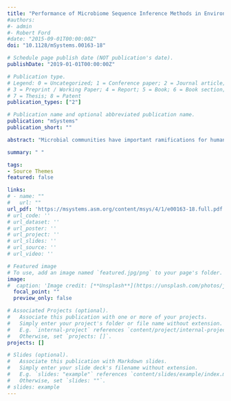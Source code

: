 ```yaml
---
title: "Performance of Microbiome Sequence Inference Methods in Environments with Varying Biomass"
#authors:
#- admin
#- Robert Ford
#date: "2015-09-01T00:00:00Z"
doi: "10.1128/mSystems.00163-18"

# Schedule page publish date (NOT publication's date).
publishDate: "2019-01-01T00:00:00Z"

# Publication type.
# Legend: 0 = Uncategorized; 1 = Conference paper; 2 = Journal article;
# 3 = Preprint / Working Paper; 4 = Report; 5 = Book; 6 = Book section;
# 7 = Thesis; 8 = Patent
publication_types: ["2"]

# Publication name and optional abbreviated publication name.
publication: "mSystems"
publication_short: ""

abstract: "Microbial communities have important ramifications for human health, but determining their impact requires accurate characterization. Current technology makes microbiome sequence data more accessible than ever. However, popular software methods for analyzing these data are based on algorithms developed alongside older sequencing technology and smaller data sets and thus may not be adequate for modern, high-throughput data sets. Additionally, samples from environments where microbes are scarce present additional challenges to community characterization relative to high-biomass environments, an issue that is often ignored. We found that a new class of microbiome sequence processing tools, called amplicon sequence variant (ASV) methods, outperformed conventional methods. In samples representing low-biomass communities, where sample contamination becomes a significant confounding factor, the improved accuracy of ASV methods may allow more-robust computational identification of contaminants."

summary: " " 

tags:
- Source Themes
featured: false

links:
# - name: ""
#   url: ""
url_pdf: 'https://msystems.asm.org/content/msys/4/1/e00163-18.full.pdf'
# url_code: ''
# url_dataset: ''
# url_poster: ''
# url_project: ''
# url_slides: ''
# url_source: ''
# url_video: ''

# Featured image
# To use, add an image named `featured.jpg/png` to your page's folder.
image:
#  caption: 'Image credit: [**Unsplash**](https://unsplash.com/photos/jdD8gXaTZsc)'
  focal_point: ""
  preview_only: false

# Associated Projects (optional).
#   Associate this publication with one or more of your projects.
#   Simply enter your project's folder or file name without extension.
#   E.g. `internal-project` references `content/project/internal-project/index.md`.
#   Otherwise, set `projects: []`.
projects: []

# Slides (optional).
#   Associate this publication with Markdown slides.
#   Simply enter your slide deck's filename without extension.
#   E.g. `slides: "example"` references `content/slides/example/index.md`.
#   Otherwise, set `slides: ""`.
# slides: example
---
```



